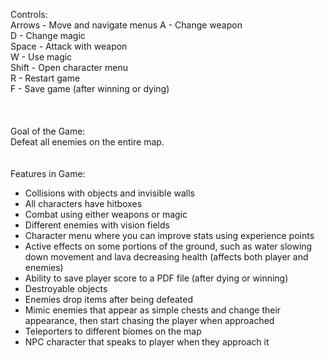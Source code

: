 Controls:
\
Arrows - Move and navigate menus
A - Change weapon\
D - Change magic\
Space - Attack with weapon\
W - Use magic\
Shift - Open character menu\
R - Restart game\
F - Save game (after winning or dying)\
\
\
\
Goal of the Game:
\
Defeat all enemies on the entire map.
\
\
\
Features in Game:
- Collisions with objects and invisible walls
- All characters have hitboxes
- Combat using either weapons or magic
- Different enemies with vision fields
- Character menu where you can improve stats using experience points
- Active effects on some portions of the ground, such as water slowing down movement and lava decreasing health (affects both player and enemies)
- Ability to save player score to a PDF file (after dying or winning)
- Destroyable objects
- Enemies drop items after being defeated
- Mimic enemies that appear as simple chests and change their appearance, then start chasing the player when approached
- Teleporters to different biomes on the map
- NPC character that speaks to player when they approach it
